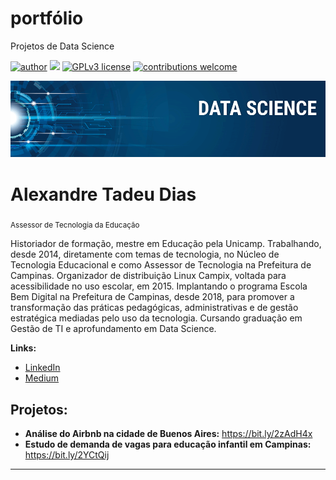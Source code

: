 # portfólio
Projetos de Data Science

[![author](https://img.shields.io/badge/author-domtadeo-red.svg)](www.linkedin.com/in/alexandre-tadeu-dias) [![](https://img.shields.io/badge/python-3.7+-blue.svg)](https://www.python.org/downloads/release/python-365/) [![GPLv3 license](https://img.shields.io/badge/License-GPLv3-blue.svg)](http://perso.crans.org/besson/LICENSE.html) [![contributions welcome](https://img.shields.io/badge/contributions-welcome-brightgreen.svg?style=flat)](https://github.com/domtadeo)

<p align="center">
  <img src="banner.png" >
</p>

# Alexandre Tadeu Dias
<sub>Assessor de Tecnologia da Educação</sub>

Historiador de formação, mestre em Educação pela Unicamp. Trabalhando, desde 2014, diretamente com temas de tecnologia, no Núcleo de Tecnologia Educacional e como Assessor de Tecnologia na Prefeitura de Campinas.
Organizador de distribuição Linux Campix, voltada para acessibilidade no uso escolar, em 2015.
Implantando o programa Escola Bem Digital na Prefeitura de Campinas, desde 2018, para promover a transformação das práticas pedagógicas, administrativas e de gestão estratégica mediadas pelo uso da tecnologia.
Cursando graduação em Gestão de TI e aprofundamento em Data Science.

**Links:**
* [LinkedIn](www.linkedin.com/in/alexandre-tadeu-dias)
* [Medium](https://www.medium.com)


## Projetos:
* **Análise do Airbnb na cidade de Buenos Aires:** https://bit.ly/2zAdH4x
* **Estudo de demanda de vagas para educação infantil em Campinas:** https://bit.ly/2YCtQij

---
